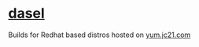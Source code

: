 # [dasel](https://daseldocs.tomwright.me/)

Builds for Redhat based distros hosted on [yum.jc21.com](https://yum.jc21.com)
